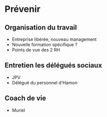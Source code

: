 # Prévenir

## Organisation du travail 
- Entreprise libérée, nouveau management 
- Nouvelle formation spécifique ? 
- Points de vue des 2 RH 

## Entretien les délégués sociaux 
- JPV
- Délégué du personnel d'Hamon 

## Coach de vie 
- Muriel 

